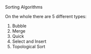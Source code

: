 Sorting Algorithms

On the whole there are 5 different types:

1. Bubble
2. Merge
3. Quick
4. Select and Insert
5. Topological Sort
